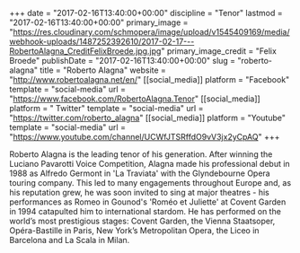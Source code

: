 +++
date = "2017-02-16T13:40:00+00:00"
discipline = "Tenor"
lastmod = "2017-02-16T13:40:00+00:00"
primary_image = "https://res.cloudinary.com/schmopera/image/upload/v1545409169/media/webhook-uploads/1487252392610/2017-02-17---RobertoAlagna_CreditFelixBroede.jpg.jpg"
primary_image_credit = "Felix Broede"
publishDate = "2017-02-16T13:40:00+00:00"
slug = "roberto-alagna"
title = "Roberto Alagna"
website = "http://www.robertoalagna.net/en/"
[[social_media]]
platform = "Facebook"
template = "social-media"
url = "https://www.facebook.com/RobertoAlagna.Tenor"
[[social_media]]
platform = " Twitter"
template = "social-media"
url = "https://twitter.com/roberto_alagna"
[[social_media]]
platform = "Youtube"
template = "social-media"
url = "https://www.youtube.com/channel/UCWfJTSRffdO9vV3jx2yCpAQ"
+++

Roberto Alagna is the leading tenor of his generation. After winning the Luciano Pavarotti Voice Competition, Alagna made his professional debut in 1988 as Alfredo Germont in 'La Traviata' with the Glyndebourne Opera touring company. This led to many engagements throughout Europe and, as his reputation grew, he was soon invited to sing at major theatres - his performances as Romeo in Gounod's 'Roméo et Juliette' at Covent Garden in 1994 catapulted him to international stardom. He has performed on the world’s most prestigious stages: Covent Garden, the Vienna Staatsoper, Opéra-Bastille in Paris, New York’s Metropolitan Opera, the Liceo in Barcelona and La Scala in Milan. 
